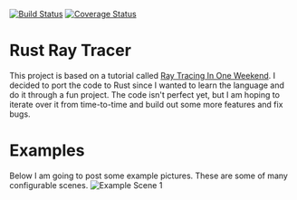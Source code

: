 [![Build Status](https://travis-ci.org/tstullich/rust-pt.svg?branch=master)](https://travis-ci.org/tstullich/rust-pt)
[![Coverage Status](https://coveralls.io/repos/github/tstullich/rust-pt/badge.svg?branch=master)](https://coveralls.io/github/tstullich/rust-pt?branch=master)

# Rust Ray Tracer
This project is based on a tutorial called [Ray Tracing In One Weekend](https://in1weekend.blogspot.com/2016/01/ray-tracing-in-one-weekend.html).
I decided to port the code to Rust since I wanted to learn the language and do it through a fun project. The code isn't perfect yet, but
I am hoping to iterate over it from time-to-time and build out some more features and fix bugs.

# Examples
Below I am going to post some example pictures. These are some of many configurable scenes.
![Example Scene 1](https://i.imgur.com/MTrlL1I.jpg)

